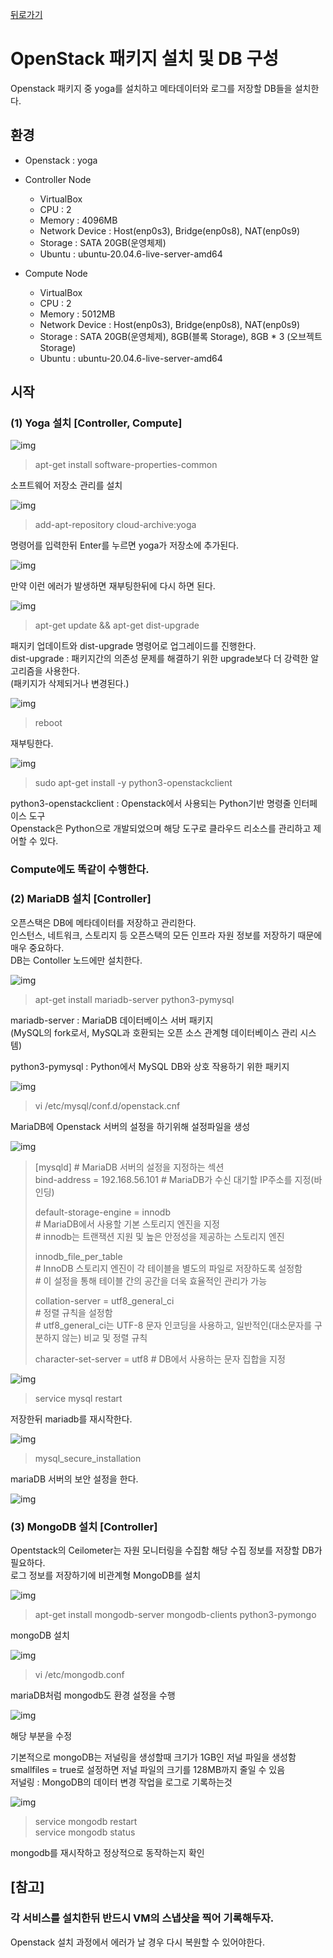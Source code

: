[뒤로가기](../../README.md)

# OpenStack 패키지 설치 및 DB 구성

Openstack 패키지 중 yoga를 설치하고
메타데이터와 로그를 저장할 DB들을 설치한다.<br>

## 환경

- Openstack : yoga
- Controller Node

  - VirtualBox
  - CPU : 2
  - Memory : 4096MB
  - Network Device : Host(enp0s3), Bridge(enp0s8), NAT(enp0s9)
  - Storage : SATA 20GB(운영체제)
  - Ubuntu : ubuntu-20.04.6-live-server-amd64

- Compute Node

  - VirtualBox
  - CPU : 2
  - Memory : 5012MB
  - Network Device : Host(enp0s3), Bridge(enp0s8), NAT(enp0s9)
  - Storage : SATA 20GB(운영체제), 8GB(블록 Storage), 8GB \* 3 (오브젝트 Storage)
  - Ubuntu : ubuntu-20.04.6-live-server-amd64

## 시작

### (1) Yoga 설치 [Controller, Compute]

![img](../Img/openstack_51.png)<br>

> apt-get install software-properties-common

소프트웨어 저장소 관리를 설치

![img](../Img/openstack_53.png)<br>

> add-apt-repository cloud-archive:yoga

명령어를 입력한뒤 Enter를 누르면 yoga가 저장소에 추가된다.<br>

![img](../Img/openstack_52.png)<br>

만약 이런 에러가 발생하면 재부팅한뒤에 다시 하면 된다.<br>

![img](../Img/openstack_54.png)<br>

> apt-get update && apt-get dist-upgrade

패지키 업데이트와 dist-upgrade 명령어로 업그레이드를 진행한다.<br>
dist-upgrade : 패키지간의 의존성 문제를 해결하기 위한 upgrade보다 더 강력한 알고리즘을 사용한다.<br> (패키지가 삭제되거나 변경된다.)<br>

![img](../Img/openstack_55.png)<br>

> reboot

재부팅한다.

![img](../Img/openstack_56.png)<br>

> sudo apt-get install -y python3-openstackclient

python3-openstackclient : Openstack에서 사용되는 Python기반 명령줄 인터페이스 도구<br>
Openstack은 Python으로 개발되었으며 해당 도구로 클라우드 리소스를 관리하고 제어할 수 있다.<br>

### Compute에도 똑같이 수행한다.

### (2) MariaDB 설치 [Controller]

오픈스택은 DB에 메타데이터를 저장하고 관리한다.<br>
인스턴스, 네트워크, 스토리지 등 오픈스택의 모든 인프라 자원 정보를 저장하기 때문에 매우 중요하다.<br>
DB는 Contoller 노드에만 설치한다.<br>

![img](../Img/openstack_57.png)<br>

> apt-get install mariadb-server python3-pymysql

mariadb-server : MariaDB 데이터베이스 서버 패키지<br>
(MySQL의 fork로서, MySQL과 호환되는 오픈 소스 관계형 데이터베이스 관리 시스템)<br>

python3-pymysql : Python에서 MySQL DB와 상호 작용하기 위한 패키지<br>

![img](../Img/openstack_58.png)<br>

> vi /etc/mysql/conf.d/openstack.cnf

MariaDB에 Openstack 서버의 설정을 하기위해 설정파일을 생성 <br>

![img](../Img/openstack_59.png)<br>

> [mysqld] # MariaDB 서버의 설정을 지정하는 섹션<br>
> bind-address = 192.168.56.101 # MariaDB가 수신 대기할 IP주소를 지정(바인딩) <br>
>
> default-storage-engine = innodb<br> # MariaDB에서 사용할 기본 스토리지 엔진을 지정<br> # innodb는 트랜잭션 지원 및 높은 안정성을 제공하는 스토리지 엔진<br>
>
> innodb_file_per_table<br> \# InnoDB 스토리지 엔진이 각 테이블을 별도의 파일로 저장하도록 설정함<br> # 이 설정을 통해 테이블 간의 공간을 더욱 효율적인 관리가 가능<br>
>
> collation-server = utf8_general_ci<br> \# 정렬 규칙을 설정함 <br> \# utf8_general_ci는 UTF-8 문자 인코딩을 사용하고, 일반적인(대소문자를 구분하지 않는) 비교 및 정렬 규칙<br>
>
> character-set-server = utf8 # DB에서 사용하는 문자 집합을 지정<br>

![img](../Img/openstack_60.png)<br>

> service mysql restart

저장한뒤 mariadb를 재시작한다.<br>

![img](../Img/openstack_61.png)<br>

> mysql_secure_installation

mariaDB 서버의 보안 설정을 한다.<br>

![img](../Img/openstack_62.png)<br>

### (3) MongoDB 설치 [Controller]

Opentstack의 Ceilometer는 자원 모니터링을 수집함
해당 수집 정보를 저장할 DB가 필요하다.<br>
로그 정보를 저장하기에 비관계형 MongoDB를 설치<br>

![img](../Img/openstack_63.png)<br>

> apt-get install mongodb-server mongodb-clients python3-pymongo

mongoDB 설치<br>

![img](../Img/openstack_64.png)<br>

> vi /etc/mongodb.conf

mariaDB처럼 mongodb도 환경 설정을 수행<br>

![img](../Img/openstack_65.png)<br>

해당 부분을 수정<br>

기본적으로 mongoDB는 저널링을 생성할때 크기가 1GB인 저널 파일을 생성함<br> smallfiles = true로 설정하면 저널 파일의 크기를 128MB까지 줄일 수 있음<br>
저널링 : MongoDB의 데이터 변경 작업을 로그로 기록하는것<br>

![img](../Img/openstack_66.png)<br>

> service mongodb restart<br>
> service mongodb status<br>

mongodb를 재시작하고 정상적으로 동작하는지 확인<br>

## [참고]

### 각 서비스를 설치한뒤 반드시 VM의 스냅샷을 찍어 기록해두자.
Openstack 설치 과정에서 에러가 날 경우 다시 복원할 수 있어야한다.<br>